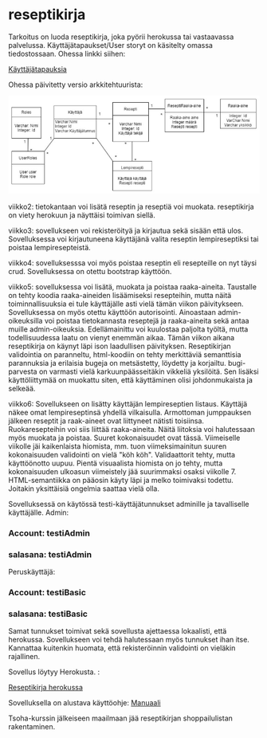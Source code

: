 # reseptikirja

Tarkoitus on luoda reseptikirja, joka pyörii herokussa tai vastaavassa palvelussa. Käyttäjätapaukset/User storyt on käsitelty omassa tiedostossaan. Ohessa linkki siihen: 

[Käyttäjätapauksia](https://github.com/att78/reseptikirja/blob/master/documentation/userstory.md)

Ohessa päivitetty versio arkkitehtuurista: 

![Alustava arkkitehtuuri](https://github.com/att78/reseptikirja/blob/master/documentation/viikko5%20update.jpg)

viikko2: tietokantaan voi lisätä reseptin ja reseptiä voi muokata. reseptikirja on viety herokuun ja näyttäisi toimivan siellä.

viikko3: sovellukseen voi rekisteröityä ja kirjautua sekä sisään että ulos. Sovelluksessa voi kirjautuneena käyttäjänä valita reseptin lempireseptiksi tai poistaa lempiresepteistä.

viikko4: sovelluksesssa voi myös poistaa reseptin eli resepteille on nyt täysi crud. Sovelluksessa on otettu bootstrap käyttöön.

viikko5: sovelluksessa voi lisätä, muokata ja poistaa raaka-aineita. Taustalle on tehty koodia raaka-aineiden lisäämiseksi resepteihin, mutta näitä toiminnallisuuksia ei tule käyttäjälle asti vielä tämän viikon päivitykseen. Sovelluksessa on myös otettu käyttöön autorisointi. Ainoastaan admin-oikeuksilla voi poistaa tietokannasta reseptejä ja raaka-aineita sekä antaa muille admin-oikeuksia. Edellämainittu voi kuulostaa paljolta työltä, mutta todellisuudessa laatu on vienyt enemmän aikaa. Tämän viikon aikana reseptikirja on käynyt läpi ison laadullisen päivityksen. Reseptikirjan validointia on paranneltu, html-koodiin on tehty merkittäviä semanttisia parannuksia ja erilaisia bugeja on metsästetty, löydetty ja korjailtu. bugi-parvesta on varmasti vielä karkuunpäässeitäkin vikkeliä yksilöitä. Sen lisäksi käyttöliittymää on muokattu siten, että käyttäminen olisi johdonmukaista ja selkeää.

viikko6: Sovellukseen on lisätty käyttäjän lempireseptien listaus. Käyttäjä näkee omat lempireseptinsä yhdellä vilkaisulla. Armottoman jumppauksen jälkeen reseptit ja raak-aineet ovat liittyneet nätisti toisiinsa. Ruokaresepteihin voi siis liittää raaka-aineita. Näitä liitoksia voi halutessaan myös muokata ja poistaa. Suuret kokonaisuudet ovat tässä. Viimeiselle viikolle jäi kaikenlaista hiomista, mm. tuon viimeksimainitun suuren kokonaisuuden validointi on vielä "köh köh". Validaattorit tehty, mutta käyttöönotto uupuu. Pientä visuaalista hiomista on jo tehty, mutta kokonaisuuden ulkoasun viimeistely jää suurimmaksi osaksi viikolle 7. HTML-semantiikka on pääosin käyty läpi ja melko toimivaksi todettu. Joitakin yksittäisiä ongelmia saattaa vielä olla.
 
Sovelluksessä on käytössä testi-käyttäjätunnukset adminille ja tavalliselle käyttäjälle.
Admin:
### Account: testiAdmin
### salasana: testiAdmin 

Peruskäyttäjä:
### Account: testiBasic
### salasana: testiBasic

Samat tunnukset toimivat sekä sovellusta ajettaessa lokaalisti, että herokussa. Sovellukseen voi tehdä halutessaan myös tunnukset ihan itse. Kannattaa kuitenkin huomata, että rekisteröinnin validointi on vieläkin rajallinen. 

Sovellus löytyy Herokusta. :

[Reseptikirja herokussa](https://reseptikirja2020.herokuapp.com/)


Sovelluksella on alustava käyttöohje: 
[Manuaali](https://github.com/att78/reseptikirja/blob/master/documentation/manual.md)

Tsoha-kurssin jälkeiseen maailmaan jää reseptikirjan shoppailulistan rakentaminen.


